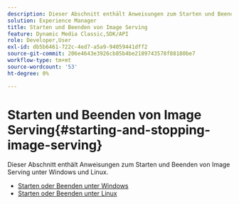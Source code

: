 ```yaml
---
description: Dieser Abschnitt enthält Anweisungen zum Starten und Beenden von Image Serving unter Windows und Linux.
solution: Experience Manager
title: Starten und Beenden von Image Serving
feature: Dynamic Media Classic,SDK/API
role: Developer,User
exl-id: db5b6461-722c-4ed7-a5a9-94059441dff2
source-git-commit: 206e4643e3926cb85b4be2189743578f88180be7
workflow-type: tm+mt
source-wordcount: '53'
ht-degree: 0%

---
```


# Starten und Beenden von Image Serving{#starting-and-stopping-image-serving}

Dieser Abschnitt enthält Anweisungen zum Starten und Beenden von Image Serving unter Windows und Linux.

* [Starten oder Beenden unter Windows](t-startstop-windows.md)
* [Starten oder Beenden unter Linux](t-startstop-linux.md)

